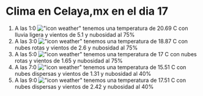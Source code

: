 # Clima en Celaya,mx en el dia 17

1. A las 1:0 !["icon weather"](http://openweathermap.org/img/w/10n.png) tenemos una temperatura de 20.69 C con lluvia ligera y  vientos de 5.1 y nubosidad al 75%
1. A las 3:0 !["icon weather"](http://openweathermap.org/img/w/04n.png) tenemos una temperatura de 18.87 C con nubes rotas y  vientos de 2.6 y nubosidad al 75%
1. A las 5:0 !["icon weather"](http://openweathermap.org/img/w/04n.png) tenemos una temperatura de 17 C con nubes rotas y  vientos de 1.65 y nubosidad al 75%
1. A las 7:0 !["icon weather"](http://openweathermap.org/img/w/03n.png) tenemos una temperatura de 15.51 C con nubes dispersas y  vientos de 1.31 y nubosidad al 40%
1. A las 9:0 !["icon weather"](http://openweathermap.org/img/w/03d.png) tenemos una temperatura de 17.51 C con nubes dispersas y  vientos de 2.42 y nubosidad al 40%
